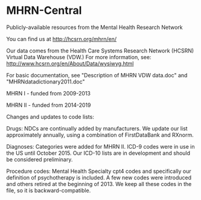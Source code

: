 # MHRN-Central
Publicly-available resources from the Mental Health Research Network

You can find us at http://hcsrn.org/mhrn/en/

Our data comes from the Health Care Systems Research Network (HCSRN) Virtual Data Warehouse (VDW.)  For more information, see: http://www.hcsrn.org/en/About/Data/wysiwyg.html


For basic documentation, see "Description of MHRN VDW data.doc" and "MHRNdatadictionary2011.doc"

MHRN I - funded from 2009-2013

MHRN II - funded from 2014-2019

Changes and updates to code lists:

Drugs:  NDCs are continually added by manufacturers.  We update our list approximately annually, using a combination of FirstDataBank and RXnorm.

Diagnoses:  Categories were added for MHRN II.  ICD-9 codes were in use in the US until October 2015.  Our ICD-10 lists are in development and should be considered preliminary.

Procedure codes:  Mental Health Specialty cpt4 codes and specifically our definition of psychotherapy is included.  A few new codes were introduced and others retired at the beginning of 2013.  We keep all these codes in the file, so it is backward-compatible.
